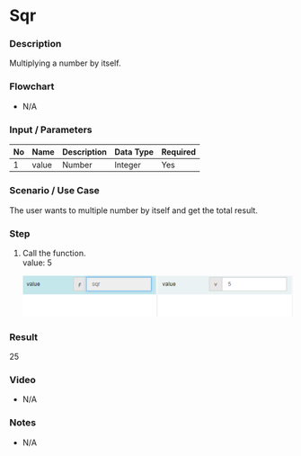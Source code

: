 ﻿# Sqr


### Description

Multiplying a number by itself.

### Flowchart

- N/A 

### Input / Parameters

| No | Name | Description | Data Type | Required |
| ------ | ------ | ------ |------ | ------ |
| 1 | value | Number | Integer | Yes  |

### Scenario / Use Case

The user wants to multiple number by itself and get the total result.<br />

### Step

1. Call the function.
    <br />
    value: 5<br />
    
    ![](sqr-step-1.png?raw=true)

### Result

25

### Video

- N/A

<!--[![Video](http://i.imgur.com/Ot5DWAW.png)](https://youtu.be/StTqXEQ2l-Y?t=35s)-->


### Notes

- N/A